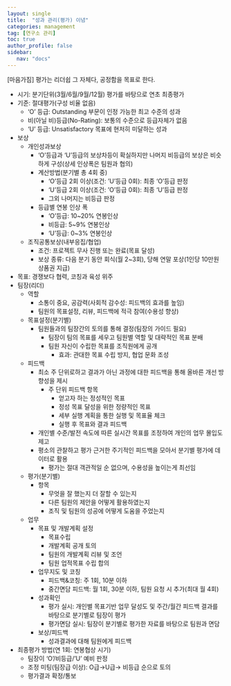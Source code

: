 ```yaml
---
layout: single
title:  "성과 관리(평가) 이념"
categories: management
tag: [연구소 관리]
toc: true
author_profile: false
sidebar:
   nav: "docs"
---
```

<!-- <font size="5em" color="black"> -->
<!-- <span style="font-size:50%">테스트 중</span>   -->

[마음가짐] 평가는 리더쉽 그 자체다, 공정함을 목표로 한다.

- 시기: 분기단위(3월/6월/9월/12월) 평가를 바탕으로 연초 최종평가
- 기준: 절대평가(구성 비율 없음)
    - ‘O’ 등급: Outstanding 부문이 인정 가능한 최고 수준의 성과
    - 비(아닐 비)등급(No-Rating): 보통의 수준으로 등급자체가 없음
    - ‘U’ 등급: Unsatisfactory 목표에 현저히 미달하는 성과
- 보상
    - 개인성과보상
        - ‘O’등급과 ‘U’등급의 보상차등이 확실하지만 나머지 비등급의 보상은 비슷하게 구성(상세 인상폭은 팀원과 협의)
        - 계산방법(분기별 총 4회 중)
            - ‘O’등급 2회 이상(조건: ’U’등급 0회): 최종 ‘O’등급 판정
            - ‘U’등급 2회 이상(조건: ’O’등급 0회): 최종 ‘U’등급 판정
            - 그외 나머지는 비등급 판정
        - 등급별 연봉 인상 폭
            - ‘O’등급: 10~20% 연봉인상
            - 비등급: 5~9% 연봉인상
            - ‘U’등급: 0~3% 연봉인상
    - 조직공통보상(내부응집/협업)
        - 조건: 프로젝트 무사 진행 또는 완료(목표 달성)
        - 보상 종류: 다음 분기 동안 회식(월 2~3회), 당해 연말 포상(1인당 10만원 상품권 지급)
- 목표: 경쟁보다 협력, 코칭과 육성 위주
- 팀장(리더)
    - 역할
        - 소통이 중요, 공감력(사회적 감수성: 피드백의 효과를 높임)
        - 팀원의 목표설정, 리뷰, 피드백에 적극 참여(수용성 향상)
    - 목표설정(분기별)
        - 팀원들과의 팀장간의 토의를 통해 결정(팀장의 가이드 필요)
            - 팀장이 팀의 목표를 세우고 팀원별 역할 및 대략적인 목표 분배
            - 팀원 자신이 수립한 목표를 조직원에게 공개
                - 효과: 관대한 목표 수립 방지, 협업 문화 조성
    - 피드백
        - 최소 주 단위로하고 결과가 아닌 과정에 대한 피드백을 통해 올바른 개선 방향성을 제시
            - 주 단위 피드백 항목
                - 얻고자 하는 정성적인 목표
                - 정성 목표 달성을 위한 정량적인 목표
                - 세부 실행 계획을 통한 실행 및 목표율 체크
                - 실행 후 목표와 결과 피드백
        - 개인별 수준/발전 속도에 따른 실시간 목표를 조정하여 개인의 업무 몰입도 제고
        - 평소의 관찰하고 평가 근거한 주기적인 피드백을 모아서 분기별 평가에 데이터로 활용
            - 평가는 절대 객관적일 순 없으며, 수용성을 높이는게 최선임
    - 평가(분기별)
        - 항목
            - 무엇을 잘 했는지 더 잘할 수 있는지
            - 다른 팀원의 제안을 어떻게 활용하였는지
            - 조직 및 팀원의 성공에 어떻게 도움을 주었는지
    - 업무
        - 목표 및 개발계획 설정
            - 목표수립
            - 개발계획 공개 토의
            - 팀원의 개발계획 리뷰 및 조언
            - 팀원 업적목표 수립 합의
        - 업무지도 및 코칭
            - 피드백&코칭: 주 1회, 10분 이하
            - 중간면담 피드백: 월 1회, 30분 이하, 팀원 요청 시 추가(최대 월 4회)
        - 성과확인
            - 평가 실시: 개인별 목표기반 업무 달성도 및 주간/월간 피드백 결과를 바탕으로 분기별로 팀장이 평가
            - 평가면담 실시: 팀장이 분기별로 평가한 자료를 바탕으로 팀원과 면담
        - 보상/피드백
            - 성과결과에 대해 팀원에게 피드백
- 최종평가 방법(연 1회: 연봉협상 시기)
    - 팀장이 ‘O’/비등급/’U’ 예비 판정
    - 조정 미팅(팀장급 이상): O급→U급→ 비등급 순으로 토의
    - 평가결과 확정/통보